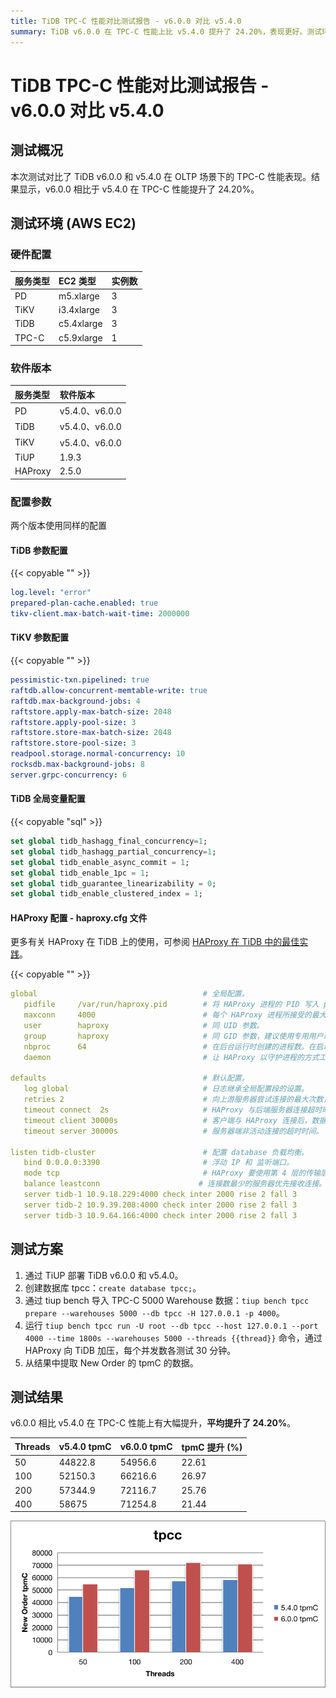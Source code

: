 ```yaml
---
title: TiDB TPC-C 性能对比测试报告 - v6.0.0 对比 v5.4.0
summary: TiDB v6.0.0 在 TPC-C 性能上比 v5.4.0 提升了 24.20%，表现更好。测试环境为 AWS EC2，硬件配置包括 PD、TiKV、TiDB 和 TPC-C 实例。软件版本为 v5.4.0 和 v6.0.0，配置参数相同。测试方案包括通过 TiUP 部署 TiDB，创建数据库 tpcc，导入数据，运行压力测试，提取结果。测试结果显示 v6.0.0 在不同并发下的 tpmC 均有提升，最高达 26.97%。
---
```


# TiDB TPC-C 性能对比测试报告 - v6.0.0 对比 v5.4.0

## 测试概况

本次测试对比了 TiDB v6.0.0 和 v5.4.0 在 OLTP 场景下的 TPC-C 性能表现。结果显示，v6.0.0 相比于 v5.4.0 在 TPC-C 性能提升了 24.20%。

## 测试环境 (AWS EC2)

### 硬件配置

| 服务类型   | EC2 类型   |    实例数  |
|:----------|:----------|:----------|
| PD        | m5.xlarge |     3     |
| TiKV      | i3.4xlarge|     3     |
| TiDB      | c5.4xlarge|     3     |
| TPC-C  | c5.9xlarge|     1     |

### 软件版本

| 服务类型   | 软件版本    |
|:----------|:-----------|
| PD        | v5.4.0、v6.0.0   |
| TiDB      | v5.4.0、v6.0.0   |
| TiKV      | v5.4.0、v6.0.0   |
| TiUP      | 1.9.3    |
| HAProxy   | 2.5.0    |

### 配置参数

两个版本使用同样的配置

#### TiDB 参数配置

{{< copyable "" >}}

```yaml
log.level: "error"
prepared-plan-cache.enabled: true
tikv-client.max-batch-wait-time: 2000000
```

#### TiKV 参数配置

{{< copyable "" >}}

```yaml
pessimistic-txn.pipelined: true
raftdb.allow-concurrent-memtable-write: true
raftdb.max-background-jobs: 4
raftstore.apply-max-batch-size: 2048
raftstore.apply-pool-size: 3
raftstore.store-max-batch-size: 2048
raftstore.store-pool-size: 3
readpool.storage.normal-concurrency: 10
rocksdb.max-background-jobs: 8
server.grpc-concurrency: 6
```

#### TiDB 全局变量配置

{{< copyable "sql" >}}

```sql
set global tidb_hashagg_final_concurrency=1;
set global tidb_hashagg_partial_concurrency=1;
set global tidb_enable_async_commit = 1;
set global tidb_enable_1pc = 1;
set global tidb_guarantee_linearizability = 0;
set global tidb_enable_clustered_index = 1;
```

#### HAProxy 配置 - haproxy.cfg 文件

更多有关 HAProxy 在 TiDB 上的使用，可参阅 [HAProxy 在 TiDB 中的最佳实践](/best-practices/haproxy-best-practices.md)。

{{< copyable "" >}}

```yaml
global                                     # 全局配置。
   pidfile     /var/run/haproxy.pid        # 将 HAProxy 进程的 PID 写入 pidfile。
   maxconn     4000                        # 每个 HAProxy 进程所接受的最大并发连接数。
   user        haproxy                     # 同 UID 参数。
   group       haproxy                     # 同 GID 参数，建议使用专用用户组。
   nbproc      64                          # 在后台运行时创建的进程数。在启动多个进程转发请求时，确保该值足够大，保证 HAProxy 不会成为瓶颈。
   daemon                                  # 让 HAProxy 以守护进程的方式工作于后台，等同于命令行参数“-D”的功能。当然，也可以在命令行中用“-db”参数将其禁用。

defaults                                   # 默认配置。
   log global                              # 日志继承全局配置段的设置。
   retries 2                               # 向上游服务器尝试连接的最大次数，超过此值便认为后端服务器不可用。
   timeout connect  2s                     # HAProxy 与后端服务器连接超时时间。如果在同一个局域网内，可设置成较短的时间。
   timeout client 30000s                   # 客户端与 HAProxy 连接后，数据传输完毕，即非活动连接的超时时间。
   timeout server 30000s                   # 服务器端非活动连接的超时时间。

listen tidb-cluster                        # 配置 database 负载均衡。
   bind 0.0.0.0:3390                       # 浮动 IP 和 监听端口。
   mode tcp                                # HAProxy 要使用第 4 层的传输层。
   balance leastconn                      # 连接数最少的服务器优先接收连接。`leastconn` 建议用于长会话服务，例如 LDAP、SQL、TSE 等，而不是短会话协议，如 HTTP。该算法是动态的，对于启动慢的服务器，服务器权重会在运行中作调整。
   server tidb-1 10.9.18.229:4000 check inter 2000 rise 2 fall 3       # 检测 4000 端口，检测频率为每 2000 毫秒一次。如果 2 次检测为成功，则认为服务器可用；如果 3 次检测为失败，则认为服务器不可用。
   server tidb-2 10.9.39.208:4000 check inter 2000 rise 2 fall 3
   server tidb-3 10.9.64.166:4000 check inter 2000 rise 2 fall 3
```

## 测试方案

1. 通过 TiUP 部署 TiDB v6.0.0 和 v5.4.0。
2. 创建数据库 tpcc：`create database tpcc;`。
3. 通过 tiup bench 导入 TPC-C 5000 Warehouse 数据：`tiup bench tpcc prepare --warehouses 5000 --db tpcc -H 127.0.0.1 -p 4000`。
4. 运行 `tiup bench tpcc run -U root --db tpcc --host 127.0.0.1 --port 4000 --time 1800s --warehouses 5000 --threads {{thread}}` 命令，通过 HAProxy 向 TiDB 加压，每个并发数各测试 30 分钟。
5. 从结果中提取 New Order 的 tpmC 的数据。

## 测试结果

v6.0.0 相比 v5.4.0 在 TPC-C 性能上有大幅提升，**平均提升了 24.20%**。

| Threads | v5.4.0 tpmC | v6.0.0 tpmC | tpmC 提升 (%) |
|:----------|:----------|:----------|:----------|
|50|44822.8|54956.6|22.61|
|100|52150.3|66216.6|26.97|
|200|57344.9|72116.7|25.76|
|400|58675|71254.8|21.44|

![TPC-C](/media/tpcc_v540_vs_v600.png)
